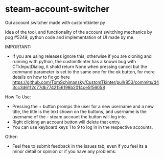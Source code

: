 # steam-account-switcher
Gui account switcher made with customtkinter py

Idea of the tool, and functionality of the account switching mechanics by pog
#5249, python code and implementation of UI made by me.

IMPORTANT:
- If you are using releases ignore this, otherwise if you are cloning and running with python, the customtkinter has a known bug with CTkInputDialog, it shold return None when pressing cancel but the command parameter is set to the same one for the ok button, for more details on how to fix go here https://github.com/TomSchimansky/CustomTkinter/pull/853/commits/d43cc3d6112c77db7742156198b2014ce5f56058 

How To Use:
- Pressing the + button promps the user for a new username and a new title, the title is the text shown on the buttons, and username is the username of the - steam account the button will log into.
- Right clicking an account button will delete that entry.
- You can use keyboard keys 1 to 9 to log in in the respective accounts.

Other:
- Feel free to submit feedback in the issues tab, even if you feel its a minor detail or opinion or if you have any problems:

